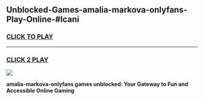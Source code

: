 
## Unblocked-Games-amalia-markova-onlyfans-Play-Online-#lcani
<h3>
<a href="https://premium.freeplayer.one?title=amalia-markova-onlyfans&ref=27F">CLICK TO PLAY</a></h3>
<hr>

<h3>
<a href="https://premium.freeplayer.one?title=amalia-markova-onlyfans&ref=27F">CLICK 2 PLAY</a>
  
</h3>

<a href="https://premium.freeplayer.one?title=amalia-markova-onlyfans&ref=27F"><img src="https://clearcache.store/games.png"></a>


**amalia-markova-onlyfans games unblocked: Your Gateway to Fun and Accessible Online Gaming**
